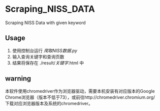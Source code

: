 # Scraping_NISS_DATA
Scraping NISS Data with given keyword

## Usage

1. 使用控制台运行 *爬取NISS数据.py*
2. 输入查询关键字和查询页数
3. 结果将保存在 ./result/*关键字*.html 中

## warning

本软件使用chromedriver作为浏览器驱动，需要本机安装有对应版本的Google Chrome浏览器（版本不低于73），或前往http://chromedriver.chromium.org/ 下载对应浏览器版本及系统的chromedriver。
